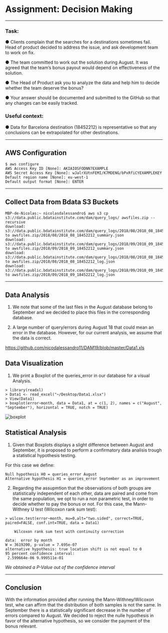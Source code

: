 # Assignment: Decision Making
___
### Task:    

● Clients complain that the searches for a destinations sometimes fail. Head of product decided to address
the issue, and ask development team to work on fix.

● The team committed to work out the solution during August. It was agreed that the team’s bonus payout
would depend on effectiveness of the solution.

● The Head of Product ask you to analyze the data and help him to decide whether the team deserve
the bonus?

● Your answer should be documented and submitted to the GitHub so that any changes can be easily
tracked.

### Useful context:

● Data for Barcelona destination (18452212) is representative so that any conclusions can be extrapolated
for other destinations.

___

## AWS Configuration
````
$ aws configure
AWS Access Key ID [None]: AKIAIOSFODNN7EXAMPLE
AWS Secret Access Key [None]: wJalrXUtnFEMI/K7MDENG/bPxRfiCYEXAMPLEKEY
Default region name [None]: eu-west-1
Default output format [None]: ENTER
````
___

## Collect Data from Bdata S3 Buckets
```
MBP-de-Nicolas:~ nicolasdalessandro$ aws s3 cp s3://data.public.bdatainstitute.com/dam/query_logs/ awsfiles.zip --recursive
download: s3://data.public.bdatainstitute.com/dam/query_logs/2018/08/2018_08_18452212_summary.json to awsfiles.zip/2018/08/2018_08_18452212_summary.json
download: s3://data.public.bdatainstitute.com/dam/query_logs/2018/09/2018_09_18452212_summary.json to awsfiles.zip/2018/09/2018_09_18452212_summary.json
download: s3://data.public.bdatainstitute.com/dam/query_logs/2018/08/2018_08_18452212_log.json to awsfiles.zip/2018/08/2018_08_18452212_log.json
download: s3://data.public.bdatainstitute.com/dam/query_logs/2018/09/2018_09_18452212_log.json to awsfiles.zip/2018/09/2018_09_18452212_log.json
```
___

## Data Analysis

1. We note that some of the last files in the August database belong to September and we decided to place this files in the corresponding database.

2. A large number of query/errors during August 18 that could mean an error in the database. However, for our current analysis, we assume that the data is correct.		

https://github.com/nicodalessandro11/DAM19/blob/master/Data1.xls

## Data Visualization

1. We print a Boxplot of the queries_error in our database for a visual Analysis.

````
> library(readxl)
> Data1 <- read_excel("~/Desktop/Data1.xlsx")
> View(Data1)
> boxplot(error~month, data = Data1, at = c(1, 2), names = c("August", "September"), horizontal = TRUE, notch = TRUE)
````

![boxplot](https://github.com/nicodalessandro11/DAM19/blob/master/Rplot.png)


## Statistical Analysis

1. Given that Boxplots displays a slight difference between August and September, it is proposed to perform a confirmatory data analisis trough a statistical hypothesis testing.

For this case we define: 

	Null hypothesis H0 = queries_error August
	Alternative hypothesis H1 = queries_error September as an improvement

2. Regarding the assupmtion that the observations of both groups are statistically independent of each other, data are paired and come from the same population, we opt to run a non parametric test, in order to decide whether to pay the bonus or not. For this case, the Mann-Withney U test (Wilcoxon rank sum test):

````
> wilcox.test(error~month, mu=0,alt="two.sided", correct=TRUE, paired=FALSE, conf.int=TRUE, data = Data1)

	Wilcoxon rank sum test with continuity correction

data:  error by month
W = 3619200, p-value = 7.695e-07
alternative hypothesis: true location shift is not equal to 0
95 percent confidence interval:
 2.599664e-06 9.999511e-01
````

*We obtained a P-Value out of the confidence interval*

___

## Conclusion

With the information provided after running the Mann-Withney/Wilcoxon test, whe can affirm that the distribution of both samples is not the same. In September there is a statistically significant decrease in the number of errors compared to August. We decided to reject the nulle hypothesis in favor of the alternative hypothesis, so we consider the payment of the bonus relevant.	
						
						
						
						
						



